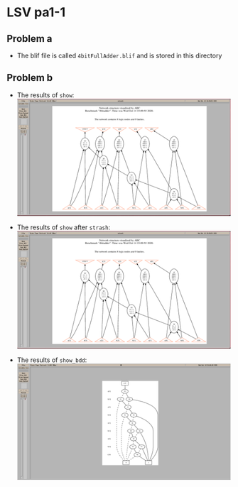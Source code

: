 # LSV pa1-1

##  Problem a

- The blif file is called `4bitFullAdder.blif` and is stored in this directory

## Problem b

- The results of `show`:
![](image/show.png)

- The results of `show` after `strash`:
![](image/show.png)

- The results of `show_bdd`:
![](image/show_bdd.png)

